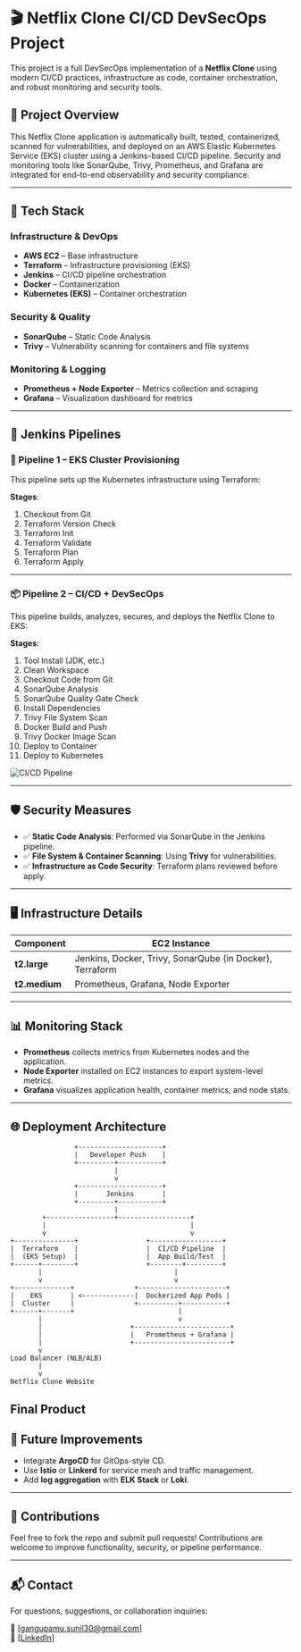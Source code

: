# 🎬 Netflix Clone CI/CD DevSecOps Project

This project is a full DevSecOps implementation of a **Netflix Clone** using modern CI/CD practices, infrastructure as code, container orchestration, and robust monitoring and security tools.

## 🚀 Project Overview

This Netflix Clone application is automatically built, tested, containerized, scanned for vulnerabilities, and deployed on an AWS Elastic Kubernetes Service (EKS) cluster using a Jenkins-based CI/CD pipeline. Security and monitoring tools like SonarQube, Trivy, Prometheus, and Grafana are integrated for end-to-end observability and security compliance.

---

## 🧰 Tech Stack

### Infrastructure & DevOps
- **AWS EC2** – Base infrastructure
- **Terraform** – Infrastructure provisioning (EKS)
- **Jenkins** – CI/CD pipeline orchestration
- **Docker** – Containerization
- **Kubernetes (EKS)** – Container orchestration

### Security & Quality
- **SonarQube** – Static Code Analysis
- **Trivy** – Vulnerability scanning for containers and file systems

### Monitoring & Logging
- **Prometheus + Node Exporter** – Metrics collection and scraping
- **Grafana** – Visualization dashboard for metrics

---

## 🧪 Jenkins Pipelines

### 🔧 Pipeline 1 – EKS Cluster Provisioning

This pipeline sets up the Kubernetes infrastructure using Terraform:

**Stages**:
1. Checkout from Git
2. Terraform Version Check
3. Terraform Init
4. Terraform Validate
5. Terraform Plan
6. Terraform Apply



---

### 📦 Pipeline 2 – CI/CD + DevSecOps

This pipeline builds, analyzes, secures, and deploys the Netflix Clone to EKS:

**Stages**:
1. Tool Install (JDK, etc.)
2. Clean Workspace
3. Checkout Code from Git
4. SonarQube Analysis
5. SonarQube Quality Gate Check
6. Install Dependencies
7. Trivy File System Scan
8. Docker Build and Push
9. Trivy Docker Image Scan
10. Deploy to Container
11. Deploy to Kubernetes

![CI/CD Pipeline](./assets/Screenshot-CICD-Pipeline.png)

---

## 🛡️ Security Measures

- ✅ **Static Code Analysis**: Performed via SonarQube in the Jenkins pipeline.
- ✅ **File System & Container Scanning**: Using **Trivy** for vulnerabilities.
- ✅ **Infrastructure as Code Security**: Terraform plans reviewed before apply.

---

## 🖥️ Infrastructure Details

| Component | EC2 Instance | 
|----------|---------------|
| **t2.large** | Jenkins, Docker, Trivy, SonarQube (in Docker), Terraform |
| **t2.medium** | Prometheus, Grafana, Node Exporter |

---

## 📊 Monitoring Stack

- **Prometheus** collects metrics from Kubernetes nodes and the application.
- **Node Exporter** installed on EC2 instances to export system-level metrics.
- **Grafana** visualizes application health, container metrics, and node stats.

---

## 🌐 Deployment Architecture

```plaintext
                +---------------------+
                |   Developer Push    |
                +---------+-----------+
                          |
                          v
                +---------------------+
                |       Jenkins       |
                +---------+-----------+
                          |
        +-----------------+------------------+
        |                                    |
        v                                    v
+---------------+                 +------------------+
|  Terraform    |                 |  CI/CD Pipeline  |
|  (EKS Setup)  |                 |  App Build/Test  |
+------+--------+                 +--------+---------+
       |                                 |
       v                                 v
+--------------+               +----------------------+
|    EKS       | <-------------|  Dockerized App Pods |
|  Cluster     |               +----------+-----------+
+------+-------+                          |
       |                                  v
       |                      +------------------------+
       |                      |   Prometheus + Grafana |
       |                      +------------------------+
       v
Load Balancer (NLB/ALB)
       |
       v
Netflix Clone Website
```
## Final Product

## 🚧 Future Improvements

- Integrate **ArgoCD** for GitOps-style CD.
- Use **Istio** or **Linkerd** for service mesh and traffic management.
- Add **log aggregation** with **ELK Stack** or **Loki**.

---

## 🤝 Contributions

Feel free to fork the repo and submit pull requests! Contributions are welcome to improve functionality, security, or pipeline performance.

---


## 📬 Contact

For questions, suggestions, or collaboration inquiries:

📧 [gangupamu.sunil30@gmail.com]  
🔗 [[LinkedIn](https://www.linkedin.com/in/sunil-gangupamu-16487b227/)]  





